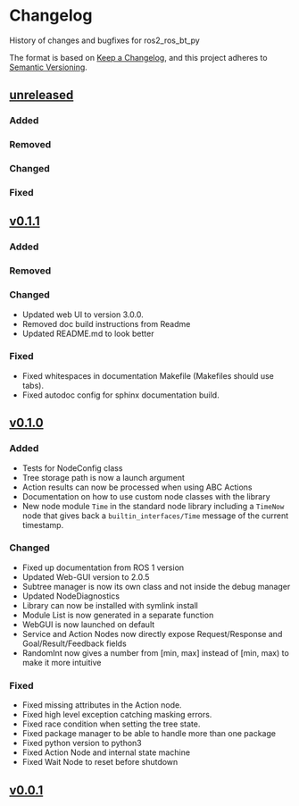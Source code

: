 # Changelog

History of changes and bugfixes for ros2_ros_bt_py

The format is based on [Keep a Changelog](https://keepachangelog.com/en/1.1.0/),
and this project adheres to [Semantic Versioning](https://semver.org/spec/v2.0.0.html).

## [unreleased]

### Added

### Removed

### Changed

### Fixed

[unreleased]: https://github.com/fzi-forschungszentrum-informatik/ros2_ros_bt_py/compare/v0.1.1...main

## [v0.1.1]

### Added

### Removed

### Changed

- Updated web UI to version 3.0.0.
- Removed doc build instructions from Readme
- Updated README.md to look better

### Fixed

- Fixed whitespaces in documentation Makefile (Makefiles should use tabs).
- Fixed autodoc config for sphinx documentation build.

[v0.1.1]: https://github.com/fzi-forschungszentrum-informatik/ros2_ros_bt_py/compare/v0.1.0...v0.1.1

## [v0.1.0]

### Added

- Tests for NodeConfig class
- Tree storage path is now a launch argument
- Action results can now be processed when using ABC Actions
- Documentation on how to use custom node classes with the library
- New node module `Time` in the standard node library including a `TimeNow` node that gives back a
  `builtin_interfaces/Time` message of the current timestamp.

### Changed

- Fixed up documentation from ROS 1 version
- Updated Web-GUI version to 2.0.5
- Subtree manager is now its own class and not inside the debug manager
- Updated NodeDiagnostics
- Library can now be installed with symlink install
- Module List is now generated in a separate function
- WebGUI is now launched on default
- Service and Action Nodes now directly expose Request/Response and Goal/Result/Feedback fields
- RandomInt now gives a number from [min, max] instead of [min, max) to make it more intuitive

### Fixed

- Fixed missing attributes in the Action node.
- Fixed high level exception catching masking errors.
- Fixed race condition when setting the tree state.
- Fixed package manager to be able to handle more than one package
- Fixed python version to python3
- Fixed Action Node and internal state machine
- Fixed Wait Node to reset before shutdown

[v0.1.0]: https://github.com/fzi-forschungszentrum-informatik/ros2_ros_bt_py/compare/v0.0.1...v0.1.0

## [v0.0.1]

[v0.0.1]: https://github.com/fzi-forschungszentrum-informatik/ros2_ros_bt_py/releases/tag/v0.0.1
<!---
## [vx.x.x] - YYYY-MM-DD

### Added

- Put all Additions to the repository in here

### Changed

- Put all Changes in existing functionality here

### Deprecated

- Put all soon-to-be removed features here

### Removed

- Put all removed features here

### Fixed

- Put bugfixes here

[vx.x.x]: https://github.com/fzi-forschungszentrum-informatik/ros2_ros_bt_py/compare/OLDTAG...NEWTAG
-->
